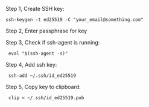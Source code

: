 Step 1, Create SSH key:

    ssh-keygen -t ed25519 -C "your_email@something.com"
    
Step 2, Enter passphrase for key

Step 3, Check if ssh-agent is running:

     eval "$(ssh-agent -s)"  

Step 4, Add ssh key:

     ssh-add ~/.ssh/id_ed25519

Step 5, Copy key to clipboard:

     clip < ~/.ssh/id_ed25519.pub
